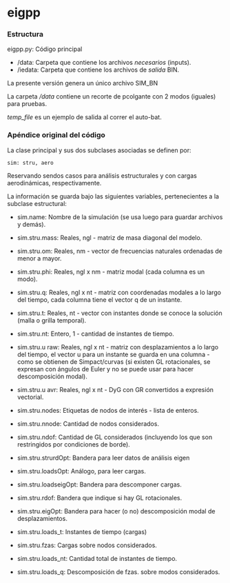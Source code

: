 # eigpp

### Estructura

eigpp.py: Código principal

- /data: Carpeta que contiene los archivos *necesarios* (inputs).
- /iedata: Carpeta que contiene los archivos de *salida* BIN.

La presente versión genera un único archivo SIM_BN

La carpeta */data* contiene un recorte de pcolgante con 2 modos (iguales) para pruebas. 

*temp_file* es un ejemplo de salida al correr el auto-bat.

### Apéndice original del código

La clase principal y sus dos subclases asociadas se definen por:

```sim: stru, aero```

Reservando sendos casos para análisis estructurales y con cargas aerodinámicas, respectivamente.

La información se guarda bajo las siguientes variables, pertenecientes a la subclase estructural:

- sim.name: Nombre de la simulación (se usa luego para guardar archivos y demás).
- sim.stru.mass: Reales, ngl - matriz de masa diagonal del modelo.
- sim.stru.om: Reales, nm - vector de frecuencias naturales ordenadas de menor a mayor.
- sim.stru.phi: Reales, ngl x nm - matriz modal (cada columna es un modo).
- sim.stru.q: Reales, ngl x nt - matriz con coordenadas modales a lo largo del tiempo, cada columna tiene el vector q de un instante.
- sim.stru.t: Reales, nt - vector con instantes donde se conoce la solución (malla o grilla temporal).
- sim.stru.nt: Entero, 1 - cantidad de instantes de tiempo.
- sim.stru.u raw: Reales, ngl x nt - matriz con desplazamientos a lo largo del tiempo, el vector u para un instante se guarda en una columna - como se obtienen de Simpact/curvas (si existen GL rotacionales, se expresan con ángulos de Euler y no se puede usar para hacer descomposición modal).
- sim.stru.u avr: Reales, ngl x nt - DyG con GR convertidos a expresión vectorial.

- sim.stru.nodes: Etiquetas de nodos de interés - lista de enteros.
- sim.stru.nnode: Cantidad de nodos considerados.
- sim.stru.ndof: Cantidad de GL considerados (incluyendo los que son restringidos por condiciones de borde).
- sim.stru.strurdOpt: Bandera para leer datos de análisis eigen
- sim.stru.loadsOpt: Análogo, para leer cargas.
- sim.stru.loadseigOpt: Bandera para descomponer cargas.
- sim.stru.rdof: Bandera que indique si hay GL rotacionales.
- sim.stru.eigOpt: Bandera para hacer (o no) descomposición modal de desplazamientos.
- sim.stru.loads_t: Instantes de tiempo (cargas)
- sim.stru.fzas: Cargas sobre nodos considerados.
- sim.stru.loads_nt: Cantidad total de instantes de tiempo.
- sim.stru.loads_q: Descomposición de fzas. sobre modos considerados.


